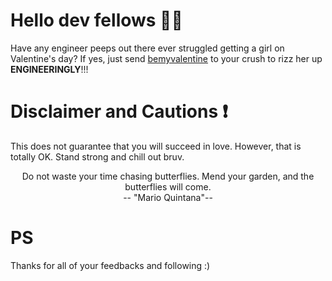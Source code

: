 # Hello dev fellows 👋👋
Have any engineer peeps out there ever struggled getting a girl on Valentine's day? If yes, just send [bemyvalentine](https://pakapakk.github.io/please-be-my-valentine/) to your crush to rizz her up **ENGINEERINGLY**!!!

# Disclaimer and Cautions ❗️
This does not guarantee that you will succeed in love. However, that is totally OK. Stand strong and chill out bruv. <p style="text-align: center;">Do not waste your time chasing butterflies. Mend your garden, and the butterflies will come.<br />
-- "Mario Quintana"--</p> 

# PS 
Thanks for all of your feedbacks and following :)
